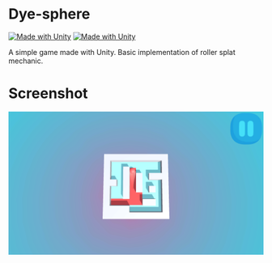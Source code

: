 # Dye-sphere
[![Made with Unity](https://img.shields.io/badge/Made%20with-Unity-57b9d3.svg?style=plastic&logo=unity)](https://unity.com/)
[![Made with Unity](https://img.shields.io/badge/VERSION-2021.3.3f1--LTS-success.svg?style=plastic&logo=unity)](https://unity3d.com/unity/whats-new/2021.3.3)

A simple game made with Unity. Basic implementation of roller splat mechanic.

# Screenshot
![Alt text](Assets/Art/In-game-ss/in-game-ss.png)
